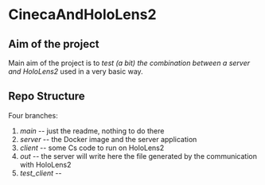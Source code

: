 # CinecaAndHoloLens2

## Aim of the project

Main aim of the project is to *test (a bit) the combination between a server and HoloLens2* used in a very basic way. 

## Repo Structure

Four branches:

1. *main* -- just the readme, nothing to do there
2. *server* -- the Docker image and the server application
3. *client* -- some Cs code to run on HoloLens2
4. *out* -- the server will write here the file generated by the communication with HoloLens2
5. *test_client* -- 
